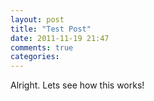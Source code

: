 ```yaml
---
layout: post
title: "Test Post"
date: 2011-11-19 21:47
comments: true
categories:
---
```


Alright. Lets see how this works!
